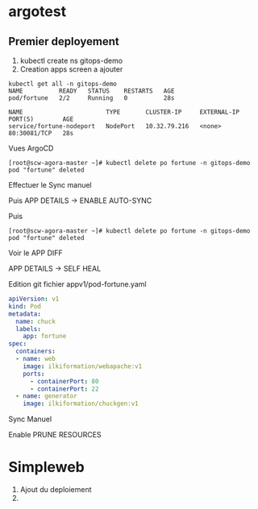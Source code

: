 # argotest

## Premier deployement

1)  kubectl create ns gitops-demo
2)  Creation apps 
    screen a ajouter
    
    

```console
kubectl get all -n gitops-demo
NAME          READY   STATUS    RESTARTS   AGE
pod/fortune   2/2     Running   0          28s

NAME                       TYPE       CLUSTER-IP     EXTERNAL-IP   PORT(S)        AGE
service/fortune-nodeport   NodePort   10.32.79.216   <none>        80:30081/TCP   28s
```

Vues ArgoCD

```console
[root@scw-agora-master ~]# kubectl delete po fortune -n gitops-demo
pod "fortune" deleted
```

Effectuer le Sync manuel

Puis
APP DETAILS -> ENABLE AUTO-SYNC

Puis

```console
[root@scw-agora-master ~]# kubectl delete po fortune -n gitops-demo
pod "fortune" deleted
```
Voir le APP DIFF


APP DETAILS -> SELF HEAL

Edition git fichier appv1/pod-fortune.yaml
```yaml
apiVersion: v1
kind: Pod
metadata:
  name: chuck
  labels:
    app: fortune
spec:
  containers:
  - name: web
    image: ilkiformation/webapache:v1
    ports:
      - containerPort: 80
      - containerPort: 22
  - name: generator
    image: ilkiformation/chuckgen:v1
   ```
    
Sync Manuel


Enable PRUNE RESOURCES

# Simpleweb
1) Ajout du deploiement
2) 

